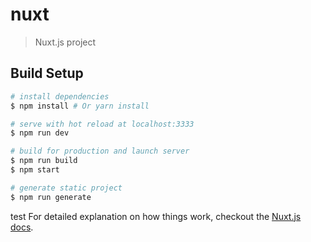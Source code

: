 # nuxt

> Nuxt.js project

## Build Setup

```bash
# install dependencies
$ npm install # Or yarn install

# serve with hot reload at localhost:3333
$ npm run dev

# build for production and launch server
$ npm run build
$ npm start

# generate static project
$ npm run generate
```

test
For detailed explanation on how things work, checkout the [Nuxt.js docs](https://github.com/nuxt/nuxt.js).
